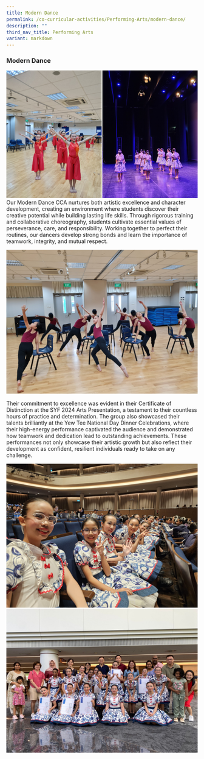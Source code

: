```yaml
---
title: Modern Dance
permalink: /co-curricular-activities/Performing-Arts/modern-dance/
description: ""
third_nav_title: Performing Arts
variant: markdown
---
```

### Modern Dance

![](/images/2025/Dance01.jpg)
Our Modern Dance CCA nurtures both artistic excellence and character development, creating an environment where students discover their creative potential while building lasting life skills. Through rigorous training and collaborative choreography, students cultivate essential values of perseverance, care, and responsibility. Working together to perfect their routines, our dancers develop strong bonds and learn the importance of teamwork, integrity, and mutual respect. 

![](/images/2025/Dance_1.jpg)


Their commitment to excellence was evident in their Certificate of Distinction at the SYF 2024 Arts Presentation, a testament to their countless hours of practice and determination. The group also showcased their talents brilliantly at the Yew Tee National Day Dinner Celebrations, where their high-energy performance captivated the audience and demonstrated how teamwork and dedication lead to outstanding achievements. These performances not only showcase their artistic growth but also reflect their development as confident, resilient individuals ready to take on any challenge.

![](/images/2025/Dance_4.jpg)
![](/images/2025/Dance_5.jpg)